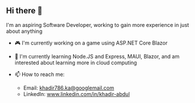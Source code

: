 ## Hi there 👋

<!--
**khadir786/khadir786** is a ✨ _special_ ✨ repository because its `README.md` (this file) appears on your GitHub profile.

Here are some ideas to get you started:

- 🔭 I’m currently working on ...
- 🌱 I’m currently learning ...
- 👯 I’m looking to collaborate on ...
- 🤔 I’m looking for help with ...
- 💬 Ask me about ...
- 
- 😄 Pronouns: ...
- ⚡ Fun fact: ...
-->
I'm an aspiring Software Developer, working to gain more experience in just about anything

- 🎮 I'm currently working on a game using ASP.NET Core Blazor
- 🤔 I'm currently learning Node.JS and Express, MAUI, Blazor, and am interested about learning more in cloud computing

- 📫 How to reach me:
  -   Email: khadir786.ka@googlemail.com
  -   LinkedIn: www.linkedin.com/in/khadir-abdul
